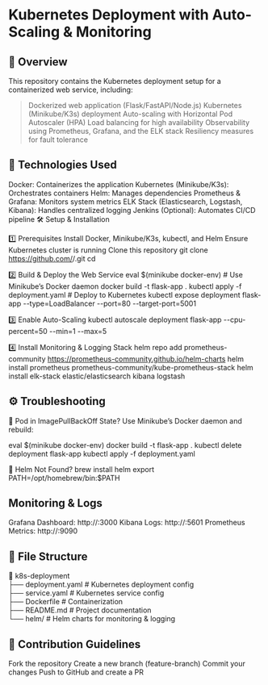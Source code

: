 # Kubernetes Deployment with Auto-Scaling & Monitoring

## 📌 Overview

This repository contains the Kubernetes deployment setup for a containerized web service, including:

> Dockerized web application (Flask/FastAPI/Node.js)
Kubernetes (Minikube/K3s) deployment
Auto-scaling with Horizontal Pod Autoscaler (HPA)
Load balancing for high availability
Observability using Prometheus, Grafana, and the ELK stack
Resiliency measures for fault tolerance

## 🚀 Technologies Used

Docker: Containerizes the application
Kubernetes (Minikube/K3s): Orchestrates containers
Helm: Manages dependencies
Prometheus & Grafana: Monitors system metrics
ELK Stack (Elasticsearch, Logstash, Kibana): Handles centralized logging
Jenkins (Optional): Automates CI/CD pipeline
🛠️ Setup & Installation

1️⃣ Prerequisites
Install Docker, Minikube/K3s, kubectl, and Helm
Ensure Kubernetes cluster is running
Clone this repository
git clone https://github.com/<your-username>/<repo-name>.git
cd <repo-name>

2️⃣ Build & Deploy the Web Service
eval $(minikube docker-env)  # Use Minikube’s Docker daemon
docker build -t flask-app .
kubectl apply -f deployment.yaml  # Deploy to Kubernetes
kubectl expose deployment flask-app --type=LoadBalancer --port=80 --target-port=5001

3️⃣ Enable Auto-Scaling
kubectl autoscale deployment flask-app --cpu-percent=50 --min=1 --max=5

4️⃣ Install Monitoring & Logging Stack
helm repo add prometheus-community https://prometheus-community.github.io/helm-charts
helm install prometheus prometheus-community/kube-prometheus-stack
helm install elk-stack elastic/elasticsearch kibana logstash

## ⚙️ Troubleshooting

🛑 Pod in ImagePullBackOff State?
Use Minikube’s Docker daemon and rebuild:

eval $(minikube docker-env)
docker build -t flask-app .
kubectl delete deployment flask-app
kubectl apply -f deployment.yaml

🛑 Helm Not Found?
brew install helm
export PATH=/opt/homebrew/bin:$PATH


##  Monitoring & Logs

Grafana Dashboard: http://<minikube-ip>:3000
Kibana Logs: http://<minikube-ip>:5601
Prometheus Metrics: http://<minikube-ip>:9090

## 📄 File Structure

📁 k8s-deployment  
├── deployment.yaml        # Kubernetes deployment config  
├── service.yaml           # Kubernetes service config  
├── Dockerfile             # Containerization  
├── README.md              # Project documentation  
└── helm/                  # Helm charts for monitoring & logging  

## 🤝 Contribution Guidelines

Fork the repository
Create a new branch (feature-branch)
Commit your changes
Push to GitHub and create a PR

